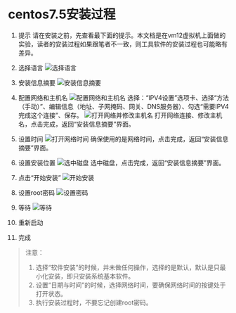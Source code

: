 # centos7.5安装过程

1. 提示
请在安装之前，先查看最下面的提示。本文档是在vm12虚拟机上面做的实验，读者的安装过程如果跟笔者不一致，则工具软件的安装过程也可能略有差异。

2. 选择语言
![选择语言](https://github.com/zeanzai/Java-Linux/blob/master/image/install-centos7.5/01.png)

3. 安装信息摘要
![安装信息摘要](https://github.com/zeanzai/Java-Linux/blob/master/image/install-centos7.5/02.png)

4. 配置网络和主机名
![配置网络和主机名](https://github.com/zeanzai/Java-Linux/blob/master/image/install-centos7.5/03.png)
选择：“IPV4设置”选项卡、选择“方法（手动）”、编辑信息（地址、子网掩码、网关、DNS服务器）、勾选“需要IPV4完成这个连接”、保存。
![打开网络并修改主机名](https://github.com/zeanzai/Java-Linux/blob/master/image/install-centos7.5/04.png)
打开网络连接、修改主机名，点击完成，返回“安装信息摘要”界面。

5. 设置时间
![打开网络时间](https://github.com/zeanzai/Java-Linux/blob/master/image/install-centos7.5/05.png)
确保使用的是网络时间，点击完成，返回“安装信息摘要”界面。

6. 设置安装位置
![选中磁盘](https://github.com/zeanzai/Java-Linux/blob/master/image/install-centos7.5/06.png)
选中磁盘，点击完成，返回“安装信息摘要”界面。

7. 点击“开始安装”
![开始安装](https://github.com/zeanzai/Java-Linux/blob/master/image/install-centos7.5/07.png)

8. 设置root密码
![设置密码](https://github.com/zeanzai/Java-Linux/blob/master/image/install-centos7.5/08.png)

9. 等待
![等待](https://github.com/zeanzai/Java-Linux/blob/master/image/install-centos7.5/09.png)

10. 重新启动
11. 完成

> 注意：
> 1. 选择“软件安装”的时候，并未做任何操作，选择的是默认，默认是只最小化安装，即只安装系统基本软件。
> 2. 设置“日期与时间”的时候，选择网络时间，要确保网络时间的按键处于打开状态。
> 3. 执行安装过程时，不要忘记创建root密码。
